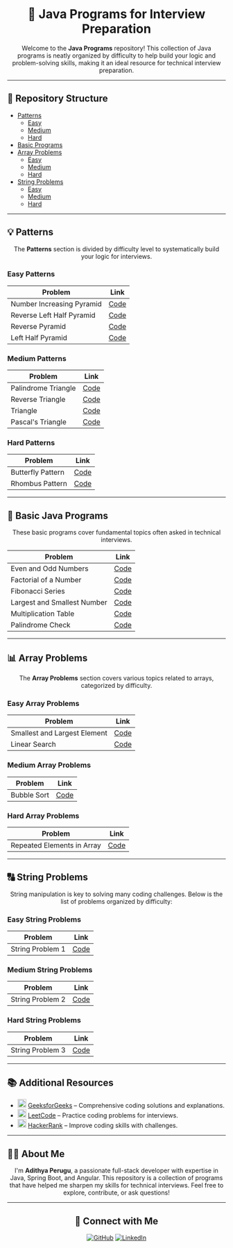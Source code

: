 <h1 align="center">🚀 Java Programs for Interview Preparation</h1>

<p align="center">
  Welcome to the <strong>Java Programs</strong> repository! This collection of Java programs is neatly organized by difficulty to help build your logic and problem-solving skills, making it an ideal resource for technical interview preparation.
</p>

---

<h2>📂 Repository Structure</h2>

<ul>
  <li><a href="#patterns">Patterns</a>
    <ul>
      <li><a href="#easy-patterns">Easy</a></li>
      <li><a href="#medium-patterns">Medium</a></li>
      <li><a href="#hard-patterns">Hard</a></li>
    </ul>
  </li>
  <li><a href="#basic-programs">Basic Programs</a></li>
  <li><a href="#array-problems">Array Problems</a>
    <ul>
      <li><a href="#easy-array-problems">Easy</a></li>
      <li><a href="#medium-array-problems">Medium</a></li>
      <li><a href="#hard-array-problems">Hard</a></li>
    </ul>
  </li>
  <li><a href="#string-problems">String Problems</a>
    <ul>
      <li><a href="#easy-string-problems">Easy</a></li>
      <li><a href="#medium-string-problems">Medium</a></li>
      <li><a href="#hard-string-problems">Hard</a></li>
    </ul>
  </li>
</ul>

---

<h2>💡 Patterns</h2>

<p align="center">The <strong>Patterns</strong> section is divided by difficulty level to systematically build your logic for interviews.</p>

<h3 id="easy-patterns">Easy Patterns</h3>
<table align="center">
  <thead>
    <tr>
      <th>Problem</th>
      <th>Link</th>
    </tr>
  </thead>
  <tbody>
    <tr>
      <td>Number Increasing Pyramid</td>
      <td><a href="https://github.com/PERUGUADITHYA/JavaPrograms/blob/main/Patterns/Easy/NumberIncreasingPyramid.java">Code</a></td>
    </tr>
    <tr>
      <td>Reverse Left Half Pyramid</td>
      <td><a href="https://github.com/PERUGUADITHYA/JavaPrograms/blob/main/Patterns/Easy/ReverseLeftHalfPyramid.java">Code</a></td>
    </tr>
    <tr>
      <td>Reverse Pyramid</td>
      <td><a href="https://github.com/PERUGUADITHYA/JavaPrograms/blob/main/Patterns/Easy/ReversePyramid.java">Code</a></td>
    </tr>
    <tr>
      <td>Left Half Pyramid</td>
      <td><a href="https://github.com/PERUGUADITHYA/JavaPrograms/blob/main/Patterns/Easy/leftHalfPyramid.java">Code</a></td>
    </tr>
  </tbody>
</table>

<h3 id="medium-patterns">Medium Patterns</h3>
<table align="center">
  <thead>
    <tr>
      <th>Problem</th>
      <th>Link</th>
    </tr>
  </thead>
  <tbody>
    <tr>
      <td>Palindrome Triangle</td>
      <td><a href="https://github.com/PERUGUADITHYA/JavaPrograms/blob/main/Patterns/Medium/PalindromeTriangle.java">Code</a></td>
    </tr>
    <tr>
      <td>Reverse Triangle</td>
      <td><a href="https://github.com/PERUGUADITHYA/JavaPrograms/blob/main/Patterns/Medium/ReverseTriangle.java">Code</a></td>
    </tr>
    <tr>
      <td>Triangle</td>
      <td><a href="https://github.com/PERUGUADITHYA/JavaPrograms/blob/main/Patterns/Medium/Triangle.java">Code</a></td>
    </tr>
    <tr>
      <td>Pascal's Triangle</td>
      <td><a href="https://github.com/PERUGUADITHYA/JavaPrograms/blob/main/Patterns/Medium/pascalsTraingle.java">Code</a></td>
    </tr>
  </tbody>
</table>

<h3 id="hard-patterns">Hard Patterns</h3>
<table align="center">
  <thead>
    <tr>
      <th>Problem</th>
      <th>Link</th>
    </tr>
  </thead>
  <tbody>
    <tr>
      <td>Butterfly Pattern</td>
      <td><a href="https://github.com/PERUGUADITHYA/JavaPrograms/blob/main/Patterns/Hard/ButterflyPattern.java">Code</a></td>
    </tr>
    <tr>
      <td>Rhombus Pattern</td>
      <td><a href="https://github.com/PERUGUADITHYA/JavaPrograms/blob/main/Patterns/Hard/Rhombus.java">Code</a></td>
    </tr>
  </tbody>
</table>

---

<h2 id="basic-programs">📝 Basic Java Programs</h2>

<p align="center">These basic programs cover fundamental topics often asked in technical interviews.</p>

<table align="center">
  <thead>
    <tr>
      <th>Problem</th>
      <th>Link</th>
    </tr>
  </thead>
  <tbody>
    <tr>
      <td>Even and Odd Numbers</td>
      <td><a href="https://github.com/PERUGUADITHYA/JavaPrograms/blob/main/Basic%20Java%20Programs/EvenAndOdd.java">Code</a></td>
    </tr>
    <tr>
      <td>Factorial of a Number</td>
      <td><a href="https://github.com/PERUGUADITHYA/JavaPrograms/blob/main/Basic%20Java%20Programs/FactorialNumber.java">Code</a></td>
    </tr>
    <tr>
      <td>Fibonacci Series</td>
      <td><a href="https://github.com/PERUGUADITHYA/JavaPrograms/blob/main/Basic%20Java%20Programs/FibonacciSeries.java">Code</a></td>
    </tr>
    <tr>
      <td>Largest and Smallest Number</td>
      <td><a href="https://github.com/PERUGUADITHYA/JavaPrograms/blob/main/Basic%20Java%20Programs/LargestAndSmallestNumber.java">Code</a></td>
    </tr>
    <tr>
      <td>Multiplication Table</td>
      <td><a href="https://github.com/PERUGUADITHYA/JavaPrograms/blob/main/Basic%20Java%20Programs/MultiplicationTable.java">Code</a></td>
    </tr>
    <tr>
      <td>Palindrome Check</td>
      <td><a href="https://github.com/PERUGUADITHYA/JavaPrograms/blob/main/Basic%20Java%20Programs/Palindrome.java">Code</a></td>
    </tr>
  </tbody>
</table>

---

<h2 id="array-problems">📊 Array Problems</h2>

<p align="center">The <strong>Array Problems</strong> section covers various topics related to arrays, categorized by difficulty.</p>

<h3 id="easy-array-problems">Easy Array Problems</h3>
<table align="center">
  <thead>
    <tr>
      <th>Problem</th>
      <th>Link</th>
    </tr>
  </thead>
  <tbody>
    <tr>
      <td>Smallest and Largest Element</td>
      <td><a href="link_to_easy_smallest_largest_program">Code</a></td>
    </tr>
    <tr>
      <td>Linear Search</td>
      <td><a href="link_to_easy_linear_search">Code</a></td>
    </tr>
  </tbody>
</table>

<h3 id="medium-array-problems">Medium Array Problems</h3>
<table align="center">
  <thead>
    <tr>
      <th>Problem</th>
      <th>Link</th>
    </tr>
  </thead>
  <tbody>
    <tr>
      <td>Bubble Sort</td>
      <td><a href="link_to_medium_bubble_sort">Code</a></td>
    </tr>
  </tbody>
</table>

<h3 id="hard-array-problems">Hard Array Problems</h3>
<table align="center">
  <thead>
    <tr>
      <th>Problem</th>
      <th>Link</th>
    </tr>
  </thead>
  <tbody>
    <tr>
      <td>Repeated Elements in Array</td>
      <td><a href="link_to_hard_repeated_elements">Code</a></td>
    </tr>
  </tbody>
</table>

---

<h2 id="string-problems">🔠 String Problems</h2>

<p align="center">String manipulation is key to solving many coding challenges. Below is the list of problems organized by difficulty:</p>

<h3 id="easy-string-problems">Easy String Problems</h3>
<table align="center">
  <thead>
    <tr>
      <th>Problem</th>
      <th>Link</th>
    </tr>
  </thead>
  <tbody>
    <tr>
      <td>String Problem 1</td>
      <td><a href="link_to_easy_string_problem_1">Code</a></td>
    </tr>
  </tbody>
</table>

<h3 id="medium-string-problems">Medium String Problems</h3>
<table align="center">
  <thead>
    <tr>
      <th>Problem</th>
      <th>Link</th>
    </tr>
  </thead>
  <tbody>
    <tr>
      <td>String Problem 2</td>
      <td><a href="link_to_medium_string_problem_2">Code</a></td>
    </tr>
  </tbody>
</table>

<h3 id="hard-string-problems">Hard String Problems</h3>
<table align="center">
  <thead>
    <tr>
      <th>Problem</th>
      <th>Link</th>
    </tr>
  </thead>
  <tbody>
    <tr>
      <td>String Problem 3</td>
      <td><a href="link_to_hard_string_problem_3">Code</a></td>
    </tr>
  </tbody>
</table>

---

<h2>📚 Additional Resources</h2>

<ul>
  <li><img src="https://img.icons8.com/color/48/000000/geeksforgeeks.png" width="20" /> <a href="https://www.geeksforgeeks.org">GeeksforGeeks</a> – Comprehensive coding solutions and explanations.</li>
  <li><img src="https://img.icons8.com/fluency/48/000000/leetcode.png" width="20" /> <a href="https://leetcode.com">LeetCode</a> – Practice coding problems for interviews.</li>
  <li><img src="https://img.icons8.com/windows/32/000000/hackerrank.png" width="20" /> <a href="https://www.hackerrank.com">HackerRank</a> – Improve coding skills with challenges.</li>
</ul>

---

<h2>👨‍💻 About Me</h2>

<p align="center">I'm <strong>Adithya Perugu</strong>, a passionate full-stack developer with expertise in Java, Spring Boot, and Angular. This repository is a collection of programs that have helped me sharpen my skills for technical interviews. Feel free to explore, contribute, or ask questions!</p>

---

<h2 align="center">🔗 Connect with Me</h2>

<p align="center">
  <a href="https://github.com/peruguadithya"><img src="https://img.shields.io/badge/GitHub-100000?style=for-the-badge&logo=github&logoColor=white" alt="GitHub"></a>
  <a href="https://linkedin.com/in/adithya-perugu"><img src="https://img.shields.io/badge/LinkedIn-0A66C2?style=for-the-badge&logo=linkedin&logoColor=white" alt="LinkedIn"></a>
</p>
